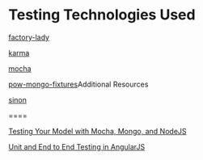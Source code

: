Testing Technologies Used
====

[factory-lady](test/factory-lady.md)

[karma](test/karma.md)

[mocha](test/mocha.md)

[pow-mongo-fixtures](test/mongo-fixtures.md)Additional Resources

[sinon](test/sinon.md)

====

[Testing Your Model with Mocha, Mongo, and NodeJS](http://www.wekeroad.com/2012/02/25/testing-your-model-with-mocha-mongo-and-nodejs/)

[Unit and End to End Testing in AngularJS](http://www.sitepoint.com/unit-and-e2e-testing-in-angularjs/)